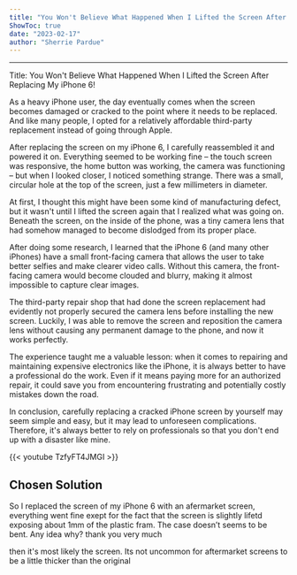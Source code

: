 ```yaml
---
title: "You Won't Believe What Happened When I Lifted the Screen After Replacing My iPhone 6!"
ShowToc: true 
date: "2023-02-17"
author: "Sherrie Pardue"
---
```

*****
Title: You Won't Believe What Happened When I Lifted the Screen After Replacing My iPhone 6!

As a heavy iPhone user, the day eventually comes when the screen becomes damaged or cracked to the point where it needs to be replaced. And like many people, I opted for a relatively affordable third-party replacement instead of going through Apple.

After replacing the screen on my iPhone 6, I carefully reassembled it and powered it on. Everything seemed to be working fine – the touch screen was responsive, the home button was working, the camera was functioning – but when I looked closer, I noticed something strange. There was a small, circular hole at the top of the screen, just a few millimeters in diameter.

At first, I thought this might have been some kind of manufacturing defect, but it wasn't until I lifted the screen again that I realized what was going on. Beneath the screen, on the inside of the phone, was a tiny camera lens that had somehow managed to become dislodged from its proper place.

After doing some research, I learned that the iPhone 6 (and many other iPhones) have a small front-facing camera that allows the user to take better selfies and make clearer video calls. Without this camera, the front-facing camera would become clouded and blurry, making it almost impossible to capture clear images.

The third-party repair shop that had done the screen replacement had evidently not properly secured the camera lens before installing the new screen. Luckily, I was able to remove the screen and reposition the camera lens without causing any permanent damage to the phone, and now it works perfectly.

The experience taught me a valuable lesson: when it comes to repairing and maintaining expensive electronics like the iPhone, it is always better to have a professional do the work. Even if it means paying more for an authorized repair, it could save you from encountering frustrating and potentially costly mistakes down the road.

In conclusion, carefully replacing a cracked iPhone screen by yourself may seem simple and easy, but it may lead to unforeseen complications. Therefore, it's always better to rely on professionals so that you don't end up with a disaster like mine.

{{< youtube TzfyFT4JMGI >}} 



## Chosen Solution
 So I replaced the screen of my iPhone 6 with an afermarket screen, everything went fine exept for the fact that the screen is slightly lifetd exposing about 1mm of the plastic fram. The case doesn’t seems to be bent. Any idea why? thank you very much

 then it's most likely the screen. Its not uncommon for aftermarket screens to be a little thicker than the original




